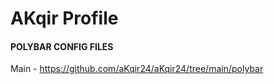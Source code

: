 # AKqir Profile 
#### POLYBAR CONFIG FILES
Main - https://github.com/aKqir24/aKqir24/tree/main/polybar 
<!---
aKqir24/aKqir24 is a ✨ special ✨ repository because its `README.md` (this file) appears on your GitHub profile.
You can click the Preview link to take a look at your changes.
--->
